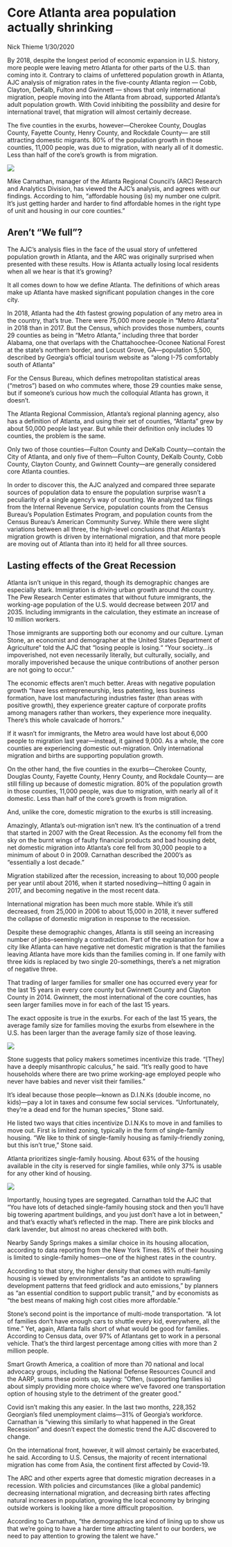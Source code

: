 Core Atlanta area population actually shrinking
================
Nick Thieme
1/30/2020

By 2018, despite the longest period of economic expansion in U.S.
history, more people were leaving metro Atlanta for other parts of the
U.S. than coming into it. Contrary to claims of unfettered population
growth in Atlanta, AJC analysis of migration rates in the five-county
Atlanta region — Cobb, Clayton, DeKalb, Fulton and Gwinnett — shows that
only international migration, people moving into the Atlanta from
abroad, supported Atlanta’s adult population growth. With Covid
inhibiting the possibility and desire for international travel, that
migration will almost certainly decrease.

The five counties in the exurbs, however—Cherokee County, Douglas
County, Fayette County, Henry County, and Rockdale County— are still
attracting domestic migrants. 80% of the population growth in those
counties, 11,000 people, was due to migration, with nearly all of it
domestic. Less than half of the core’s growth is from migration.

![](unnamed-chunk-1-1.png)<!-- -->

Mike Carnathan, manager of the Atlanta Regional Council’s (ARC) Research
and Analytics Division, has viewed the AJC’s analysis, and agrees with
our findings. According to him, “affordable housing (is) my number one
culprit. It’s just getting harder and harder to find affordable homes in
the right type of unit and housing in our core counties.”

## Aren’t “We full”?

The AJC’s analysis flies in the face of the usual story of unfettered
population growth in Atlanta, and the ARC was originally surprised when
presented with these results. How is Atlanta actually losing local
residents when all we hear is that it’s growing?

It all comes down to how we define Atlanta. The definitions of which
areas make up Atlanta have masked significant population changes in the
core city.

In 2018, Atlanta had the 4th fastest growing population of any metro
area in the country, that’s true. There were 75,000 more people in
“Metro Atlanta” in 2018 than in 2017. But the Census, which provides
those numbers, counts 29 counties as being in “Metro Atlanta,” including
three that border Alabama, one that overlaps with the
Chattahoochee-Oconee National Forest at the state’s northern border, and
Locust Grove, GA—population 5,500, described by Georgia’s official
tourism website as “along I-75 comfortably south of Atlanta”

For the Census Bureau, which defines metropolitan statistical areas
(“metros”) based on who commutes where, those 29 counties make sense,
but if someone’s curious how much the colloquial Atlanta has grown, it
doesn’t.

The Atlanta Regional Commission, Atlanta’s regional planning agency,
also has a definition of Atlanta, and using their set of counties,
“Atlanta” grew by about 50,000 people last year. But while their
definition only includes 10 counties, the problem is the same.

Only two of those counties—Fulton County and DeKalb County—contain the
City of Atlanta, and only five of them—Fulton County, DeKalb County,
Cobb County, Clayton County, and Gwinnett County—are generally
considered core Atlanta counties.

In order to discover this, the AJC analyzed and compared three separate
sources of population data to ensure the population surprise wasn’t a
peculiarity of a single agency’s way of counting. We analyzed tax
filings from the Internal Revenue Service, population counts from the
Census Bureau’s Population Estimates Program, and population counts from
the Census Bureau’s American Community Survey. While there were slight
variations between all three, the high-level conclusions (that Atlanta’s
migration growth is driven by international migration, and that more
people are moving out of Atlanta than into it) held for all three
sources.

## Lasting effects of the Great Recession

Atlanta isn’t unique in this regard, though its demographic changes are
especially stark. Immigration is driving urban growth around the
country. The Pew Research Center estimates that without future
immigrants, the working-age population of the U.S. would decrease
between 2017 and 2035. Including immigrants in the calculation, they
estimate an increase of 10 million workers.

Those immigrants are supporting both our economy and our culture. Lyman
Stone, an economist and demographer at the United States Department of
Agriculture“ told the AJC that “losing people is losing.“ “Your
society…is impoverished, not even necessarily literally, but
culturally, socially, and morally impoverished because the unique
contributions of another person are not going to occur.”

The economic effects aren’t much better. Areas with negative population
growth “have less entrepreneurship, less patenting, less business
formation, have lost manufacturing industries faster (than areas with
positive growth), they experience greater capture of corporate profits
among managers rather than workers, they experience more inequality.
There’s this whole cavalcade of horrors.”

If it wasn’t for immigrants, the Metro area would have lost about 6,000
people to migration last year—instead, it gained 9,000. As a whole, the
core counties are experiencing domestic out-migration. Only
international migration and births are supporting population growth.

On the other hand, the five counties in the exurbs—Cherokee County,
Douglas County, Fayette County, Henry County, and Rockdale County— are
still filling up because of domestic migration. 80% of the population
growth in those counties, 11,000 people, was due to migration, with
nearly all of it domestic. Less than half of the core’s growth is from
migration.

And, unlike the core, domestic migration to the exurbs is still
increasing.

Amazingly, Atlanta’s out-migration isn’t new. It’s the continuation of a
trend that started in 2007 with the Great Recession. As the economy fell
from the sky on the burnt wings of faulty financial products and bad
housing debt, net domestic migration into Atlanta’s core fell from
30,000 people to a minimum of about 0 in 2009. Carnathan described the
2000’s as “essentially a lost decade.”

Migration stabilized after the recession, increasing to about 10,000
people per year until about 2016, when it started nosediving—hitting 0
again in 2017, and becoming negative in the most recent data.

International migration has been much more stable. While it’s still
decreased, from 25,000 in 2006 to about 15,000 in 2018, it never
suffered the collapse of domestic migration in response to the
recession.

Despite these demographic changes, Atlanta is still seeing an increasing
number of jobs–seemingly a contradiction. Part of the explanation for
how a city like Atlanta can have negative net domestic migration is that
the families leaving Atlanta have more kids than the families coming in.
If one family with three kids is replaced by two single 20-somethings,
there’s a net migration of negative three.

That trading of larger families for smaller one has occurred every year
for the last 15 years in every core county but Gwinnett County and
Clayton County in 2014. Gwinnett, the most international of the core
counties, has seen larger families move in for each of the last 15
years.

The exact opposite is true in the exurbs. For each of the last 15 years,
the average family size for families moving the exurbs from elsewhere in
the U.S. has been larger than the average family size of those leaving.

![](unnamed-chunk-2-1.png)<!-- -->

Stone suggests that policy makers sometimes incentivize this trade.
“\[They\] have a deeply misanthropic calculus,” he said. “It’s really
good to have households where there are two prime working-age employed
people who never have babies and never visit their families.”

It’s ideal because those people—known as D.I.N.Ks (double income, no
kids)—pay a lot in taxes and consume few social services.
“Unfortunately, they’re a dead end for the human species,” Stone said.

He listed two ways that cities incentivize D.I.N.Ks to move in and
families to move out. First is limited zoning, typically in the form of
single-family housing. “We like to think of single-family housing as
family-friendly zoning, but this isn’t true,” Stone said.

Atlanta prioritizes single-family housing. About 63% of the housing
available in the city is reserved for single families, while only 37% is
usable for any other kind of housing.

![](unnamed-chunk-3-1.png)<!-- -->

Importantly, housing types are segregated. Carnathan told the AJC that
“You have lots of detached single-family housing stock and then you’ll
have big towering apartment buildings, and you just don’t have a lot in
between,” and that’s exactly what’s reflected in the map. There are pink
blocks and dark lavender, but almost no areas checkered with both.

Nearby Sandy Springs makes a similar choice in its housing allocation,
according to data reporting from the New York Times. 85% of their
housing is limited to single-family homes—one of the highest rates in
the country.

According to that story, the higher density that comes with multi-family
housing is viewed by environmentalists “as an antidote to sprawling
development patterns that feed gridlock and auto emissions,” by planners
as “an essential condition to support public transit,” and by economists
as “the best means of making high cost cities more affordable.”

Stone’s second point is the importance of multi-mode transportation. “A
lot of families don’t have enough cars to shuttle every kid, everywhere,
all the time.” Yet, again, Atlanta falls short of what would be good for
families. According to Census data, over 97% of Atlantans get to work in
a personal vehicle. That’s the third largest percentage among cities
with more than 2 million people.

Smart Growth America, a coalition of more than 70 national and local
advocacy groups, including the National Defense Resources Council and
the AARP, sums these points up, saying: “Often, (supporting families is)
about simply providing more choice where we’ve favored one
transportation option of housing style to the detriment of the greater
good.”

Covid isn’t making this any easier. In the last two months, 228,352
Georgian’s filed unemployment claims—31% of Georgia’s workforce.
Carnathan is “viewing this similarly to what happened in the Great
Recession” and doesn’t expect the domestic trend the AJC discovered to
change.

On the international front, however, it will almost certainly be
exacerbated, he said. According to U.S. Census, the majority of recent
international migration has come from Asia, the continent first affected
by Covid-19.

The ARC and other experts agree that domestic migration decreases in a
recession. With policies and circumstances (like a global pandemic)
decreasing international migration, and decreasing birth rates affecting
natural increases in population, growing the local economy by bringing
outside workers is looking like a more difficult proposition.

According to Carnathan, “the demographics are kind of lining up to show
us that we’re going to have a harder time attracting talent to our
borders, we need to pay attention to growing the talent we
have.”

<!-- ```{r echo=FALSE} -->

<!-- D_acs_in %>% filter(source%in%c("c2c","acs")==FALSE&name_t%in%c("Fulton", "DeKalb", "Cobb","Gwinnett","Clayton"))%>%  -->

<!--   group_by(source, year) %>% summarise( net_flow = sum(net_flow)) %>%  -->

<!--   ggplot(aes(x = year, y = net_flow, fill = source))+ -->

<!--   geom_smooth(aes(color = source),se=FALSE)+ -->

<!--   geom_point(shape =21, color = "black", size =2)+ -->

<!--   scale_color_viridis(discrete = T, labels = c("ACS", "IRS", "PEP"))+ -->

<!--   scale_fill_viridis(discrete = T, labels = c("ACS", "IRS", "PEP"))+ -->

<!--   ylab("Domestic migration")+ggtitle("Census domestic migration and IRS migration into the Atlanta core")+ -->

<!--   ylim(-17000,30000)+geom_hline(yintercept = 0)+geom_hline(yintercept = 0, color = "#ff7a61")+ -->

<!--   bbc_style() -->

<!-- ``` -->

<!-- The IRS paints a more negative picture than the Census data. While the shapes of the curves are nearly identical, a reasurring sanity check, the IRS data estimates between 5,000 and 10,000 fewer migrants a year, a number which varies over time.  -->

<!-- The IRS data puts migration into the Atlanta core as having been nearly 0 from the onset of the Great Recession until around 2016, and negative since. The difference between the two is important and comes from two main sources. -->

<!-- IRS data, by definition, comes from people who file taxes. The data counts people who filed returns in one state last year and another state this year. Non-filers will not show up. In general, non-filers include the young, the unemployed, students, and retirees. However, as a measure of the active workforce newly added to the Atlanta core, it is a good metric. So, while domestic migration is recently negative, domestic migration of workers has been zero for a long time. -->

<!-- The second component of the difference comes from temporary immigrants. You must have filed two tax returns to show up in this data. If you were here for one year but not the next, you won't show up in the IRS data. This indicates that, to some degree, migrants to the Atlanta core have been temporary migrants.  -->

<!-- How can we distinguish between these cases? -->

<!-- ```{r} -->

<!-- D_acs_in %>% filter(source%in%c("c2c","acs")==FALSE&name_t%in%c("Cherokee", "Douglas", "Fayette","Henry","Rockdale"))%>% -->

<!--   group_by(source, year) %>% summarise( net_flow = sum(net_flow)) %>% ggplot(aes(x = year, y = net_flow, fill = source))+ -->

<!--   geom_smooth(aes(color = source),se=FALSE)+ -->

<!--   geom_point(shape =21, color = "black", size =2)+ -->

<!--   scale_color_viridis(discrete = T, labels = c("ACS", "IRS", "PEP"))+ -->

<!--   scale_fill_viridis(discrete = T, labels = c("ACS", "IRS", "PEP"))+ -->

<!--   ylab("Domestic migration")+ggtitle("Census domestic migration and IRS migration into the Atlanta core")+ylim(-17000,30000)+geom_hline(yintercept = 0, color = "#ff7a61")+bbc_style() -->

<!-- ``` -->

<!-- The lack of a difference between IRS data and PEP data in the exurbs gives us a hint. Low-income movers and the unemployed have, by definition, less disposable income to spend on rent and the necessities of living. If it was the case that low-income movers were driving the gap between IRS data and PEP data, we would expect to see some sort of a gap in the parts of Atlanta that are more affordable. The exurbs, in median, mean, and minimum, are cheaper, yet that's not what we see. -->

<!-- In the positive direction, the Census PEP data by domestic and international migration shown above makes clear that international immigration into the core counties is substantial but nearly non-existent in the exurbs. The gap between the IRS data and the PEP data is almost exactly equal to the international immigration counted by the PEP data.  -->

<!-- It seems, then, that the majority of the gap between the IRS data and PEP data comes from temporary migrants who stay in the US for one year, and leave during the next. -->

<!-- This matters because migration is possibly the most important indicator of economic prosperity in the present and potential prosperity in the future. With decreasing international migration and national policies intended to curb it, temporary international migration cannot be counted on as a sustained form of growth.  -->

<!-- Natural increases from births outpacing deaths are so low that current projections estimate there will student shortages in the hundreds of thousands in Georgia schools in coming years. If combined with sustained negative domestic migration, something likely to continue or worsen given the looming recession, population growth in the Atlanta area could soon become an economic problem. -->

<!-- Yet, the prevailing narrative is an optimistic one, of growth and good fortune, both measured and sustained by the growing population. There's no assured cause for concern, but there is a need for clear eyes and re-evaluation. -->

<!-- There are some other interesting findings including where commuters commute to (increasingly the exurbs) and where international immigrants migrate from (mostly Asia with a substantial amount from Central and South America, as well). There is also evidence, produced by researchers elsewhere, that the Atlanta core's domestic outmigration is a Black reverse-migration caused by increasing prices. All of these could be used in the piece. -->

<!-- Here is the SFR plot -->

<!-- And the perc of single family -->

<!-- ```{r} -->

<!-- shape_landuse_ATL_f %>%data.frame %>% select(-geometry) %>%  filter(sfr_or_not%in%c("SFR","Other_housing")) %>% group_by(sfr_or_not) %>% -->

<!--   summarise(acres_tot = sum(ACRES)) %>% mutate(perc_zone=acres_tot/sum(acres_tot))%>% arrange(perc_zone) %>%  -->

<!--   mutate(`Percent Single Family` = as.character(perc_zone*100) %>% -->

<!--            str_sub(1,4) %>% str_c(.,"%"), -->

<!--          `Type of Residence` = sfr_or_not, -->

<!--          `Total Acres` = acres_tot) %>%  -->

<!--   select(`Type of Residence`,`Total Acres`,`Percent Single Family`) -->

<!-- ``` -->

<!-- Here's the data on commuting by car -->

<!-- ```{r} -->

<!-- D_acs_trav <-  get_acs(geography = "metropolitan statistical area/micropolitan statistical area", -->

<!--                   variables = c(car="B08006_002E", public="B08006_008E",bike="B08006_014E"), year = 2018) -->

<!-- #3rd among cities with more 2 million people, 11 cities -->

<!-- D_acs_trav_f<-D_acs_trav %>% mutate(variable = case_when(variable=="B08006_002"~"car", variable=="B08006_008"~"public", -->

<!--                                            variable =="B08006_014"~"bike")) %>% select(-moe) %>%  -->

<!--   pivot_wider(names_from = variable, values_from=estimate) %>%  -->

<!--   mutate(total = car+public+bike, car_perc= car/total, public_perc = public/total, bike_perc = bike/total) -->

<!-- D_acs_trav_f %>% filter(total>2000000) %>% arrange(desc(car_perc)) %>% add_column(`Rank of percent of people who commute to work by car`=1:nrow(.)) %>% -->

<!--   mutate(`Percent commuting by car`=as.character(car_perc*100) %>% str_sub(1,4) %>% str_c(.,"%")) %>% -->

<!--   select(`Metro area`= NAME,  -->

<!--          `Rank of percent of people who commute to work by car`,  -->

<!--          `Percent commuting by car`) -->

<!-- ``` -->

<!-- Here are the plots that give why it's changing -->

